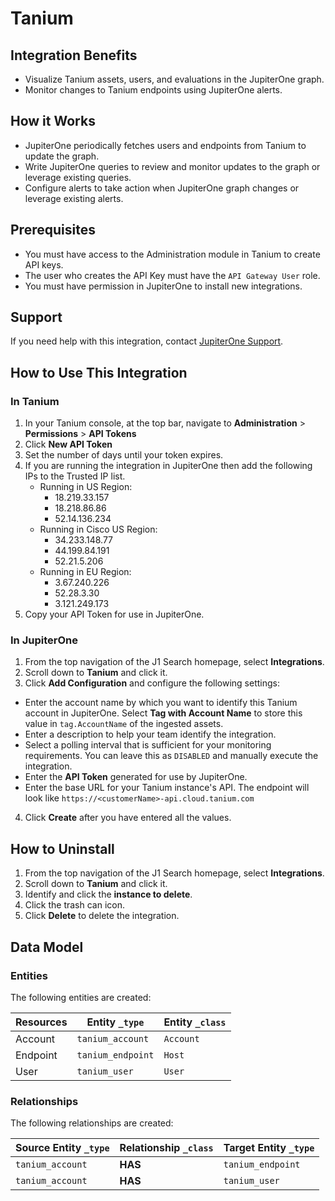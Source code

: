 # Tanium

## Integration Benefits

- Visualize Tanium assets, users, and evaluations in the JupiterOne graph.
- Monitor changes to Tanium endpoints using JupiterOne alerts.

## How it Works

- JupiterOne periodically fetches users and endpoints from Tanium to update the
  graph.
- Write JupiterOne queries to review and monitor updates to the graph or
  leverage existing queries.
- Configure alerts to take action when JupiterOne graph changes or leverage
  existing alerts.

## Prerequisites

- You must have access to the Administration module in Tanium to create API
  keys.
- The user who creates the API Key must have the `API Gateway User` role.
- You must have permission in JupiterOne to install new integrations.

## Support

If you need help with this integration, contact
[JupiterOne Support](https://support.jupiterone.io).

## How to Use This Integration

### In Tanium

1. In your Tanium console, at the top bar, navigate to **Administration** >
   **Permissions** > **API Tokens**
2. Click **New API Token**
3. Set the number of days until your token expires.
4. If you are running the integration in JupiterOne then add the following IPs
   to the Trusted IP list.
   - Running in US Region:
     - 18.219.33.157
     - 18.218.86.86
     - 52.14.136.234
   - Running in Cisco US Region:
     - 34.233.148.77
     - 44.199.84.191
     - 52.21.5.206
   - Running in EU Region:
     - 3.67.240.226
     - 52.28.3.30
     - 3.121.249.173
5. Copy your API Token for use in JupiterOne.

### In JupiterOne

1. From the top navigation of the J1 Search homepage, select **Integrations**.
2. Scroll down to **Tanium** and click it.
3. Click **Add Configuration** and configure the following settings:

- Enter the account name by which you want to identify this Tanium account in
  JupiterOne. Select **Tag with Account Name** to store this value in
  `tag.AccountName` of the ingested assets.
- Enter a description to help your team identify the integration.
- Select a polling interval that is sufficient for your monitoring requirements.
  You can leave this as `DISABLED` and manually execute the integration.
- Enter the **API Token** generated for use by JupiterOne.
- Enter the base URL for your Tanium instance's API. The endpoint will look like
  `https://<customerName>-api.cloud.tanium.com`

4. Click **Create** after you have entered all the values.

## How to Uninstall

1. From the top navigation of the J1 Search homepage, select **Integrations**.
2. Scroll down to **Tanium** and click it.
3. Identify and click the **instance to delete**.
4. Click the trash can icon.
5. Click **Delete** to delete the integration.

<!-- {J1_DOCUMENTATION_MARKER_START} -->
<!--
********************************************************************************
NOTE: ALL OF THE FOLLOWING DOCUMENTATION IS GENERATED USING THE
"j1-integration document" COMMAND. DO NOT EDIT BY HAND! PLEASE SEE THE DEVELOPER
DOCUMENTATION FOR USAGE INFORMATION:

https://github.com/JupiterOne/sdk/blob/main/docs/integrations/development.md
********************************************************************************
-->

## Data Model

### Entities

The following entities are created:

| Resources | Entity `_type`    | Entity `_class` |
| --------- | ----------------- | --------------- |
| Account   | `tanium_account`  | `Account`       |
| Endpoint  | `tanium_endpoint` | `Host`          |
| User      | `tanium_user`     | `User`          |

### Relationships

The following relationships are created:

| Source Entity `_type` | Relationship `_class` | Target Entity `_type` |
| --------------------- | --------------------- | --------------------- |
| `tanium_account`      | **HAS**               | `tanium_endpoint`     |
| `tanium_account`      | **HAS**               | `tanium_user`         |

<!--
********************************************************************************
END OF GENERATED DOCUMENTATION AFTER BELOW MARKER
********************************************************************************
-->
<!-- {J1_DOCUMENTATION_MARKER_END} -->

